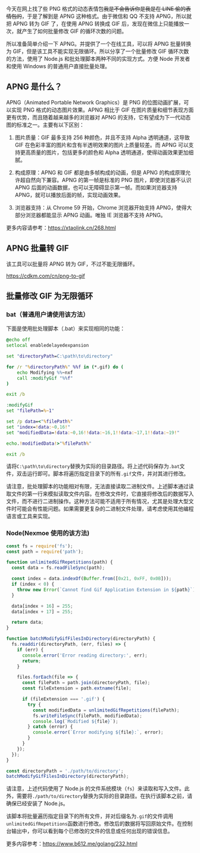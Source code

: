 今天在网上找了些 PNG 格式的动态表情包~~我是不会告诉你是我是在 LINE 偷的表情包的~~，于是了解到是 APNG 这种格式。由于微信和 QQ 不支持 APNG，所以就把 APNG 转为 GIF 了，在使用 APNG 转换成 GIF 后，发现在微信上只能播放一次，就产生了如何批量修改 GIF 的循环次数的问题。

所以准备简单介绍一下 APNG。并提供了一个在线工具，可以将 APNG 批量转换为 GIF，但是该工具不能实现无限循环。所以分享了一个批量修改 GIF 循环次数的方法，使用了 Node.js 和批处理脚本两种不同的实现方式。方便 Node 开发者和使用 Windows 的普通用户直接批量处理。

## APNG 是什么？

APNG（Animated Portable Network Graphics）是 PNG 的位图动画扩展，可以实现 PNG 格式的动态图片效果。APNG 相比于 GIF 在图片质量和细节表现方面更有优势，而且随着越来越多的浏览器对 APNG 的支持，它有望成为下一代动态图的标准之一。主要有以下区别：

1. 图片质量：GIF 最多支持 256 种颜色，并且不支持 Alpha 透明通道，这导致 GIF 在色彩丰富的图片和含有半透明效果的图片上质量较差。而 APNG 可以支持更高质量的图片，包括更多的颜色和 Alpha 透明通道，使得动画效果更加细腻。

2. 构成原理：APNG 和 GIF 都是由多帧构成的动画，但是 APNG 的构成原理允许超自然向下兼容。APNG 的第一帧是标准的 PNG 图片，即使浏览器不认识 APNG 后面的动画数据，也可以无障碍显示第一帧。而如果浏览器支持 APNG，就可以播放后面的帧，实现动画效果。

3. 浏览器支持：从 Chrome 59 开始，Chrome 浏览器开始支持 APNG，使得大部分浏览器都能显示 APNG 动画。唯独 IE 浏览器不支持 APNG。

更多内容请参考：<https://xtaolink.cn/268.html>

## APNG 批量转 GIF

该工具可以批量将 APNG 转为 GIF，不过不能无限循环。

<https://cdkm.com/cn/png-to-gif>

## 批量修改 GIF 为无限循环

### bat（普通用户请使用该方法）

下面是使用批处理脚本（.bat）来实现相同的功能：

```bat
@echo off
setlocal enabledelayedexpansion

set "directoryPath=C:\path\to\directory"

for /r "%directoryPath%" %%f in (*.gif) do (
    echo Modifying %%~nxf
    call :modifyGif "%%f"
)

exit /b

:modifyGif
set "filePath=%~1"

set /p data=<"%filePath%"
set "index=!data:~0,16!"
set "modifiedData=!data:~0,16!!data:~16,1!!data:~17,1!!data:~19!"

echo.!modifiedData!>"%filePath%"

exit /b
```

请将`C:\path\to\directory`替换为实际的目录路径。将上述代码保存为`.bat`文件，双击运行即可。脚本将遍历指定目录下的所有`.gif`文件，并对其进行修改。

请注意，批处理脚本的功能相对有限，无法直接读取二进制文件。上述脚本通过读取文件的第一行来模拟读取文件内容。在修改文件时，它直接将修改后的数据写入文件，而不进行二进制操作。这种方法可能不适用于所有情况，尤其是处理大型文件时可能会有性能问题。如果需要更复杂的二进制文件处理，请考虑使用其他编程语言或工具来实现。

### Node(Nexmoe 使用的该方法)

```javascript
const fs = require('fs');
const path = require('path');

function unlimitedGifRepetitions(path) {
  const data = fs.readFileSync(path);

  const index = data.indexOf(Buffer.from([0x21, 0xFF, 0x0B]));
  if (index < 0) {
    throw new Error(`Cannot find Gif Application Extension in ${path}`);
  }

  data[index + 16] = 255;
  data[index + 17] = 255;

  return data;
}

function batchModifyGifFilesInDirectory(directoryPath) {
  fs.readdir(directoryPath, (err, files) => {
    if (err) {
      console.error('Error reading directory:', err);
      return;
    }

    files.forEach(file => {
      const filePath = path.join(directoryPath, file);
      const fileExtension = path.extname(file);

      if (fileExtension === '.gif') {
        try {
          const modifiedData = unlimitedGifRepetitions(filePath);
          fs.writeFileSync(filePath, modifiedData);
          console.log(`Modified ${file}`);
        } catch (error) {
          console.error(`Error modifying ${file}:`, error);
        }
      }
    });
  });
}

const directoryPath = './path/to/directory';
batchModifyGifFilesInDirectory(directoryPath);
```

请注意，上述代码使用了 Node.js 的文件系统模块（`fs`）来读取和写入文件。此外，需要将`./path/to/directory`替换为实际的目录路径。在执行该脚本之前，请确保已经安装了 Node.js。

该脚本将批量遍历指定目录下的所有文件，并对后缀名为`.gif`的文件调用`unlimitedGifRepetitions`函数进行修改。修改后的数据将写回原始文件。在控制台输出中，你可以看到每个已修改的文件的信息或任何出现的错误信息。

更多内容参考：<https://www.b612.me/golang/232.html>
